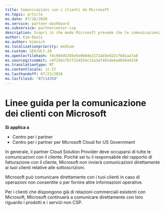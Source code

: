 ```yaml
---
title: Comunicazioni con i clienti da Microsoft
ms.topic: article
ms.date: 07/10/2020
ms.service: partner-dashboard
ms.subservice: partnercenter-csp
description: Scopri in che modo Microsoft prevede che le comunicazioni dei clienti vengano eseguite tra clienti e partner nel programma Cloud Solution Provider.
author: Kim-Davis
ms.author: kimnich
ms.localizationpriority: medium
ms.custom: SEOJULY.20
ms.openlocfilehash: f4c98445345e5e668de2172ab5e922cfb81aa7a8
ms.sourcegitcommit: c4f2561fb7f224554c31e3af491de4ad65644158
ms.translationtype: MT
ms.contentlocale: it-IT
ms.lasthandoff: 07/23/2020
ms.locfileid: "87114358"
---
```

# <a name="guidelines-for-successful-customer-communication-with-microsoft"></a>Linee guida per la comunicazione dei clienti con Microsoft

**Si applica a**

-  Centro per i partner
-  Centro per i partner per Microsoft Cloud for US Government

In generale, il partner Cloud Solution Provider deve occuparsi di tutte le comunicazioni con il cliente. Poiché sei tu il responsabile del rapporto di fatturazione con il cliente, Microsoft non invierà comunicazioni direttamente ai tuoi clienti relative alle sottoscrizioni.

Microsoft può comunicare direttamente con i tuoi clienti in caso di operazioni non consentite o per fornire altre informazioni operative.

Per i clienti che dispongono già di relazioni commerciali esistenti con Microsoft, Microsoft continuerà a comunicare direttamente con loro riguardo i prodotti e i servizi non CSP.
